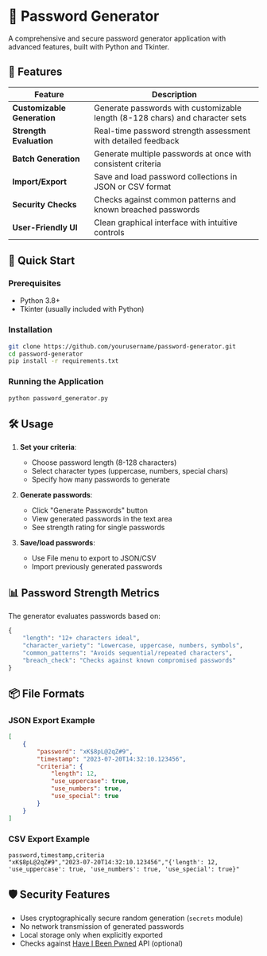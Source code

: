 # 🔐 Password Generator

A comprehensive and secure password generator application with advanced features, built with Python and Tkinter.

## 🌟 Features

| Feature | Description |
|---------|-------------|
| **Customizable Generation** | Generate passwords with customizable length (8-128 chars) and character sets |
| **Strength Evaluation** | Real-time password strength assessment with detailed feedback |
| **Batch Generation** | Generate multiple passwords at once with consistent criteria |
| **Import/Export** | Save and load password collections in JSON or CSV format |
| **Security Checks** | Checks against common patterns and known breached passwords |
| **User-Friendly UI** | Clean graphical interface with intuitive controls |

## 🚀 Quick Start

### Prerequisites
- Python 3.8+
- Tkinter (usually included with Python)

### Installation
```bash
git clone https://github.com/yourusername/password-generator.git
cd password-generator
pip install -r requirements.txt
```

### Running the Application
```bash
python password_generator.py
```

## 🛠️ Usage

1. **Set your criteria**:
   - Choose password length (8-128 characters)
   - Select character types (uppercase, numbers, special chars)
   - Specify how many passwords to generate

2. **Generate passwords**:
   - Click "Generate Passwords" button
   - View generated passwords in the text area
   - See strength rating for single passwords

3. **Save/load passwords**:
   - Use File menu to export to JSON/CSV
   - Import previously generated passwords

## 📊 Password Strength Metrics

The generator evaluates passwords based on:

```python
{
    "length": "12+ characters ideal",
    "character_variety": "Lowercase, uppercase, numbers, symbols",
    "common_patterns": "Avoids sequential/repeated characters",
    "breach_check": "Checks against known compromised passwords"
}
```

## 📦 File Formats

### JSON Export Example
```json
[
    {
        "password": "xK$8pL@2qZ#9",
        "timestamp": "2023-07-20T14:32:10.123456",
        "criteria": {
            "length": 12,
            "use_uppercase": true,
            "use_numbers": true,
            "use_special": true
        }
    }
]
```

### CSV Export Example
```
password,timestamp,criteria
"xK$8pL@2qZ#9","2023-07-20T14:32:10.123456","{'length': 12, 'use_uppercase': true, 'use_numbers': true, 'use_special': true}"
```

## 🛡️ Security Features

- Uses cryptographically secure random generation (`secrets` module)
- No network transmission of generated passwords
- Local storage only when explicitly exported
- Checks against [Have I Been Pwned](https://haveibeenpwned.com/) API (optional)
